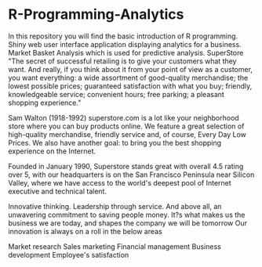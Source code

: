 # R-Programming-Analytics
In this repository you will find the basic introduction of R programming. Shiny web user interface application displaying analytics for a business. Market Basket Analysis which is used for predictive analysis. 
SuperStore
"The secret of successful retailing is to give your customers what they want. And really, if you think about it from your point of view as a customer, you want everything: a wide assortment of good-quality merchandise; the lowest possible prices; guaranteed satisfaction with what you buy; friendly, knowledgeable service; convenient hours; free parking; a pleasant shopping experience."

Sam Walton (1918-1992)
superstore.com is a lot like your neighborhood store where you can buy products online. We feature a great selection of high-quality merchandise, friendly service and, of course, Every Day Low Prices. We also have another goal: to bring you the best shopping experience on the Internet.

Founded in January 1990, Superstore stands great with overall 4.5 rating over 5, with our headquarters is on the San Francisco Peninsula near Silicon Valley, where we have access to the world's deepest pool of Internet executive and technical talent.

Innovative thinking. Leadership through service. And above all, an unwavering commitment to saving people money. It?s what makes us the business we are today, and shapes the company we will be tomorrow Our innovation is always on a roll in the below areas

Market research
Sales marketing
Financial management
Business development
Employee's satisfaction
